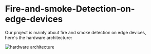 # Fire-and-smoke-Detection-on-edge-devices
Our project is mainly about fire and smoke detection on edge devices, here's the hardware architecture:

![hardware architecture](https://github.com/MERYX-bh/Fire-and-smoke-Detection-on-edge-devices/assets/65626982/ba71bf2e-d14e-4df4-8917-635627c87cd7)
